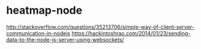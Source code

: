 # heatmap-node

http://stackoverflow.com/questions/35213706/simple-way-of-client-server-communication-in-nodejs
https://hackintoshrao.com/2014/01/23/sending-data-to-the-node-js-server-using-websockets/
